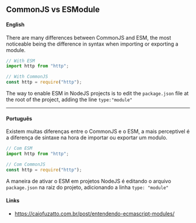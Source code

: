 ## CommonJS vs ESModule

#### English

There are many differences between CommonJS and ESM, the most noticeable being the difference in syntax when importing or exporting a module.

```javascript
// With ESM
import http from "http";

// With CommonJS
const http = require("http");
```

The way to enable ESM in NodeJS projects is to edit the `package.json` file at the root of the project, adding the line `type:"module"`

---

#### Português

Existem muitas diferenças entre o CommonJS e o ESM, a mais perceptivel é a diferença de sintaxe na hora de importar ou exportar um modulo.

```javascript
// Com ESM
import http from "http";

// Com CommonJS
const http = require("http");
```

A maneira de ativar o ESM em projetos NodeJS é editando o arquivo `package.json` na raiz do projeto, adicionando a linha `type: "module"`

#### Links

- https://caiofuzatto.com.br/post/entendendo-ecmascript-modules/
